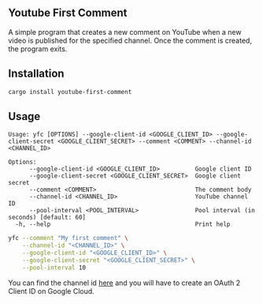## Youtube First Comment
A simple program that creates a new comment on YouTube when a new video is published for the specified channel. Once the comment is created, the program exits.

## Installation
```bash
cargo install youtube-first-comment
```

## Usage
```
Usage: yfc [OPTIONS] --google-client-id <GOOGLE_CLIENT_ID> --google-client-secret <GOOGLE_CLIENT_SECRET> --comment <COMMENT> --channel-id <CHANNEL_ID>

Options:
      --google-client-id <GOOGLE_CLIENT_ID>          Google client ID
      --google-client-secret <GOOGLE_CLIENT_SECRET>  Google client secret
      --comment <COMMENT>                            The comment body
      --channel-id <CHANNEL_ID>                      YouTube channel ID
      --pool-interval <POOL_INTERVAL>                Pool interval (in seconds) [default: 60]
  -h, --help                                         Print help
```

```bash
yfc --comment "My first comment" \
    --channel-id "<CHANNEL_ID>" \
    --google-client-id "<GOOGLE_CLIENT_ID>" \
    --google-client-secret "<GOOGLE_CLIENT_SECRET>" \
    --pool-interval 10
```

You can find the channel id [here](https://www.tunepocket.com/youtube-channel-id-finder) and you will have to create an OAuth 2 Client ID on Google Cloud.
